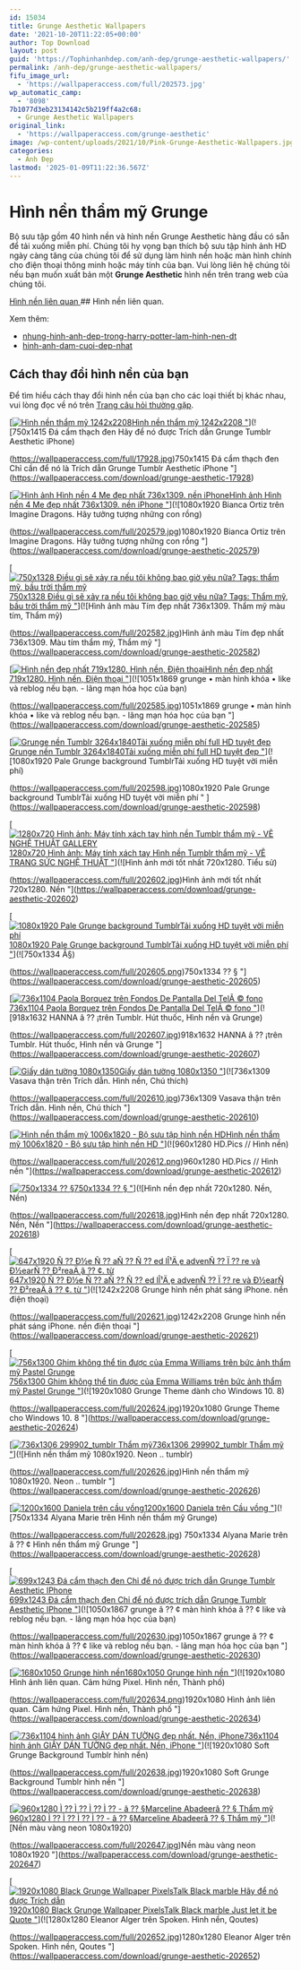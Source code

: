 ```yaml
---
id: 15034
title: Grunge Aesthetic Wallpapers
date: '2021-10-20T11:22:05+00:00'
author: Top Download
layout: post
guid: 'https://Tophinhanhdep.com/anh-dep/grunge-aesthetic-wallpapers/'
permalink: /anh-dep/grunge-aesthetic-wallpapers/
fifu_image_url:
  - 'https://wallpaperaccess.com/full/202573.jpg'
wp_automatic_camp:
  - '8098'
7b1077d3eb23134142c5b219ff4a2c68:
  - Grunge Aesthetic Wallpapers
original_link:
  - 'https://wallpaperaccess.com/grunge-aesthetic'
image: /wp-content/uploads/2021/10/Pink-Grunge-Aesthetic-Wallpapers.jpg
categories:
  - Ảnh Đẹp
lastmod: '2025-01-09T11:22:36.567Z'
---
```

# Hình nền thẩm mỹ Grunge

Bộ sưu tập gồm 40 hình nền và hình nền Grunge Aesthetic hàng đầu có sẵn để tải xuống miễn phí. Chúng tôi hy vọng bạn thích bộ sưu tập hình ảnh HD ngày càng tăng của chúng tôi để sử dụng làm hình nền hoặc màn hình chính cho điện thoại thông minh hoặc máy tính của bạn. Vui lòng liên hệ chúng tôi nếu bạn muốn xuất bản một **Grunge Aesthetic** hình nền trên trang web của chúng tôi.

[Hình nền liên quan ](#related) ## Hình nền liên quan.

   
 Xem thêm:

   
- [nhung-hinh-anh-dep-trong-harry-potter-lam-hinh-nen-dt](https://tophinhanhdep.com/hinh-nen-dep/nhung-hinh-anh-dep-trong-harry-potter-lam-hinh-nen-dt/)
- [hinh-anh-dam-cuoi-dep-nhat](https://tophinhanhdep.com/anh-tinh-yeu/hinh-anh-dam-cuoi-dep-nhat/)

## Cách thay đổi hình nền của bạn

Để tìm hiểu cách thay đổi hình nền của bạn cho các loại thiết bị khác nhau, vui lòng đọc về nó trên [Trang câu hỏi thường gặp](https://tophinhanhdep.com/faq/).

  
[[![Hình nền thẩm mỹ 1242x2208](https://wallpaperaccess.com/full/202573.jpg)Hình nền thẩm mỹ 1242x2208 "](https://wallpaperaccess.com/download/grunge-aesthetic-202573)](![750x1415 Đá cẩm thạch đen Hãy để nó được Trích dẫn Grunge Tumblr Aesthetic iPhone)

(https://wallpaperaccess.com/full/17928.jpg)750x1415 Đá cẩm thạch đen Chỉ cần để nó là Trích dẫn Grunge Tumblr Aesthetic iPhone "](https://wallpaperaccess.com/download/grunge-aesthetic-17928)

[[![Hình ảnh Hình nền 4 Me đẹp nhất 736x1309.  nền iPhone](https://wallpaperaccess.com/full/182897.jpg)Hình ảnh Hình nền 4 Me đẹp nhất 736x1309. nền iPhone "](https://wallpaperaccess.com/download/grunge-aesthetic-182897)](![1080x1920 Bianca Ortiz trên Imagine Dragons.  Hãy tưởng tượng những con rồng)

(https://wallpaperaccess.com/full/202579.jpg)1080x1920 Bianca Ortiz trên Imagine Dragons. Hãy tưởng tượng những con rồng "](https://wallpaperaccess.com/download/grunge-aesthetic-202579)

[[![750x1328 Điều gì sẽ xảy ra nếu tôi không bao giờ yêu nữa?  Tags: thẩm mỹ, bầu trời thẩm mỹ](https://wallpaperaccess.com/full/202581.jpg)750x1328 Điều gì sẽ xảy ra nếu tôi không bao giờ yêu nữa? Tags: Thẩm mỹ, bầu trời thẩm mỹ "](https://wallpaperaccess.com/download/grunge-aesthetic-202581)](![Hình ảnh màu Tím đẹp nhất 736x1309.  Thẩm mỹ màu tím, Thẩm mỹ)

(https://wallpaperaccess.com/full/202582.jpg)Hình ảnh màu Tím đẹp nhất 736x1309. Màu tím thẩm mỹ, Thẩm mỹ "](https://wallpaperaccess.com/download/grunge-aesthetic-202582)

[[![Hình nền đẹp nhất 719x1280.  Hình nền, Điện thoại](https://wallpaperaccess.com/full/202583.jpg)Hình nền đẹp nhất 719x1280. Hình nền, Điện thoại "](https://wallpaperaccess.com/download/grunge-aesthetic-202583)](![1051x1869 grunge • màn hình khóa • like và reblog nếu bạn.  - lãng mạn hóa học của bạn)

(https://wallpaperaccess.com/full/202585.jpg)1051x1869 grunge • màn hình khóa • like và reblog nếu bạn. - lãng mạn hóa học của bạn "](https://wallpaperaccess.com/download/grunge-aesthetic-202585)

[[![Grunge nền Tumblr 3264x1840Tải xuống miễn phí full HD tuyệt đẹp](https://wallpaperaccess.com/full/202587.jpg)Grunge nền Tumblr 3264x1840Tải xuống miễn phí full HD tuyệt đẹp "](https://wallpaperaccess.com/download/grunge-aesthetic-202587)](![1080x1920 Pale Grunge background TumblrTải xuống HD tuyệt vời miễn phí)

(https://wallpaperaccess.com/full/202598.jpg)1080x1920 Pale Grunge background TumblrTải xuống HD tuyệt vời miễn phí " ](https://wallpaperaccess.com/download/grunge-aesthetic-202598)

[[![1280x720 Hình ảnh: Máy tính xách tay hình nền Tumblr thẩm mỹ - VẼ NGHỆ THUẬT GALLERY](https://wallpaperaccess.com/full/202601.jpg)1280x720 Hình ảnh: Máy tính xách tay Hình nền Tumblr thẩm mỹ - VẼ TRANG SỨC NGHỆ THUẬT "](https://wallpaperaccess.com/download/grunge-aesthetic-202601)](![Hình ảnh mới tốt nhất 720x1280.  Tiểu sử)

(https://wallpaperaccess.com/full/202602.jpg)Hình ảnh mới tốt nhất 720x1280. Nền "](https://wallpaperaccess.com/download/grunge-aesthetic-202602)

[[![1080x1920 Pale Grunge background TumblrTải xuống HD tuyệt vời miễn phí](https://wallpaperaccess.com/full/202604.jpg)1080x1920 Pale Grunge background TumblrTải xuống HD tuyệt vời miễn phí "](https://wallpaperaccess.com/download/grunge-aesthetic-202604)](![750x1334 Â§)

(https://wallpaperaccess.com/full/202605.png)750x1334 ?? § "](https://wallpaperaccess.com/download/grunge-aesthetic-202605)

[[![736x1104 Paola Borquez trên Fondos De Pantalla Del TelÃ © fono](https://wallpaperaccess.com/full/202606.jpg)736x1104 Paola Borquez trên Fondos De Pantalla Del TelÃ © fono "](https://wallpaperaccess.com/download/grunge-aesthetic-202606)](![918x1632 HANNA â ?? ¡trên Tumblr.  Hút thuốc, Hình nền và Grunge)

(https://wallpaperaccess.com/full/202607.jpg)918x1632 HANNA â ?? ¡trên Tumblr. Hút thuốc, Hình nền và Grunge "](https://wallpaperaccess.com/download/grunge-aesthetic-202607)

[[![Giấy dán tường 1080x1350](https://wallpaperaccess.com/full/202608.jpg)Giấy dán tường 1080x1350 "](https://wallpaperaccess.com/download/grunge-aesthetic-202608)](![736x1309 Vasava thận trên Trích dẫn.  Hình nền, Chú thích)

(https://wallpaperaccess.com/full/202610.jpg)736x1309 Vasava thận trên Trích dẫn. Hình nền, Chú thích "](https://wallpaperaccess.com/download/grunge-aesthetic-202610)

[[![Hình nền thẩm mỹ 1006x1820 - Bộ sưu tập hình nền HD](https://wallpaperaccess.com/full/810.jpg)Hình nền thẩm mỹ 1006x1820 - Bộ sưu tập hình nền HD "](https://wallpaperaccess.com/download/grunge-aesthetic-810)](![960x1280 HD.Pics // Hình nền)

(https://wallpaperaccess.com/full/202612.png)960x1280 HD.Pics // Hình nền "](https://wallpaperaccess.com/download/grunge-aesthetic-202612)

[[![750x1334 ?? §](https://wallpaperaccess.com/full/202617.png)750x1334 ?? § "](https://wallpaperaccess.com/download/grunge-aesthetic-202617)](![Hình nền đẹp nhất 720x1280.  Nền, Nền)

(https://wallpaperaccess.com/full/202618.jpg)Hình nền đẹp nhất 720x1280. Nền, Nền "](https://wallpaperaccess.com/download/grunge-aesthetic-202618)

[[![647x1920 Ñ ?? Ð½e Ñ ?? aÑ ?? Ñ ?? ed lÎ¹Ä¸e advenÑ ?? Ï ?? re và Ð½earÑ ?? Ð²reaÄ¸â ?? ¢.  từ](https://wallpaperaccess.com/full/202620.png)647x1920 Ñ ?? Ð½e Ñ ?? aÑ ?? Ñ ?? ed lÎ¹Ä¸e advenÑ ?? Ï ?? re và Ð½earÑ ?? Ð²reaÄ¸â ?? ¢. từ "](https://wallpaperaccess.com/download/grunge-aesthetic-202620)](![1242x2208 Grunge hình nền phát sáng iPhone.  nền điện thoại)

(https://wallpaperaccess.com/full/202621.jpg)1242x2208 Grunge hình nền phát sáng iPhone. nền điện thoại "](https://wallpaperaccess.com/download/grunge-aesthetic-202621)

[[![756x1300 Ghim không thể tin được của Emma Williams trên bức ảnh thẩm mỹ Pastel Grunge](https://wallpaperaccess.com/full/202623.jpg)756x1300 Ghim không thể tin được của Emma Williams trên bức ảnh thẩm mỹ Pastel Grunge "](https://wallpaperaccess.com/download/grunge-aesthetic-202623)](![1920x1080 Grunge Theme dành cho Windows 10. 8)

(https://wallpaperaccess.com/full/202624.jpg)1920x1080 Grunge Theme cho Windows 10. 8 "](https://wallpaperaccess.com/download/grunge-aesthetic-202624)

[[![736x1306 299902_tumblr Thẩm mỹ](https://wallpaperaccess.com/full/202625.jpg)736x1306 299902\_tumblr Thẩm mỹ "](https://wallpaperaccess.com/download/grunge-aesthetic-202625)](![Hình nền thẩm mỹ 1080x1920.  Neon .. tumblr)

(https://wallpaperaccess.com/full/202626.jpg)Hình nền thẩm mỹ 1080x1920. Neon .. tumblr "](https://wallpaperaccess.com/download/grunge-aesthetic-202626)

[[![1200x1600 Daniela trên cầu vồng](https://wallpaperaccess.com/full/202627.jpg)1200x1600 Daniela trên Cầu vồng "](https://wallpaperaccess.com/download/grunge-aesthetic-202627)](![750x1334 Alyana Marie trên Hình nền thẩm mỹ Grunge)

(https://wallpaperaccess.com/full/202628.jpg) 750x1334 Alyana Marie trên â ?? ¢ Hình nền thẩm mỹ Grunge "](https://wallpaperaccess.com/download/grunge-aesthetic-202628)

[[![699x1243 Đá cẩm thạch đen Chỉ để nó được trích dẫn Grunge Tumblr Aesthetic IPhone](https://wallpaperaccess.com/full/202629.jpg)699x1243 Đá cẩm thạch đen Chỉ để nó được trích dẫn Grunge Tumblr Aesthetic IPhone "](https://wallpaperaccess.com/download/grunge-aesthetic-202629)](![1050x1867 grunge â ?? ¢ màn hình khóa â ?? ¢ like và reblog nếu bạn.  - lãng mạn hóa học của bạn)

(https://wallpaperaccess.com/full/202630.jpg)1050x1867 grunge â ?? ¢ màn hình khóa â ?? ¢ like và reblog nếu bạn. - lãng mạn hóa học của bạn "](https://wallpaperaccess.com/download/grunge-aesthetic-202630)

[[![1680x1050 Grunge hình nền](https://wallpaperaccess.com/full/202632.jpg)1680x1050 Grunge hình nền "](https://wallpaperaccess.com/download/grunge-aesthetic-202632)](![1920x1080 Hình ảnh liên quan.  Cảm hứng Pixel.  Hình nền, Thành phố)

(https://wallpaperaccess.com/full/202634.png)1920x1080 Hình ảnh liên quan. Cảm hứng Pixel. Hình nền, Thành phố "](https://wallpaperaccess.com/download/grunge-aesthetic-202634)

[[![736x1104 hình ảnh GIẤY DÁN TƯỜNG đẹp nhất.  Nền, iPhone](https://wallpaperaccess.com/full/202637.jpg)736x1104 hình ảnh GIẤY DÁN TƯỜNG đẹp nhất. Nền, iPhone "](https://wallpaperaccess.com/download/grunge-aesthetic-202637)](![1920x1080 Soft Grunge Background Tumblr hình nền)

(https://wallpaperaccess.com/full/202638.jpg)1920x1080 Soft Grunge Background Tumblr hình nền "](https://wallpaperaccess.com/download/grunge-aesthetic-202638)

[[![960x1280 Ì ?? Ì ??  Ì ?? Ì ?? - â ?? §Marceline Abadeerâ ?? § Thẩm mỹ](https://wallpaperaccess.com/full/202646.jpg)960x1280 Ì ?? Ì ?? Ì ?? Ì ?? - â ?? §Marceline Abadeerâ ?? § Thẩm mỹ "](https://wallpaperaccess.com/download/grunge-aesthetic-202646)](![Nền màu vàng neon 1080x1920)

(https://wallpaperaccess.com/full/202647.jpg)Nền màu vàng neon 1080x1920 "](https://wallpaperaccess.com/download/grunge-aesthetic-202647)

[[![1920x1080 Black Grunge Wallpaper PixelsTalk Black marble Hãy để nó được Trích dẫn](https://wallpaperaccess.com/full/182923.jpg)1920x1080 Black Grunge Wallpaper PixelsTalk Black marble Just let it be Quote "](https://wallpaperaccess.com/download/grunge-aesthetic-182923)](![1280x1280 Eleanor Alger trên Spoken.  Hình nền, Qoutes)

(https://wallpaperaccess.com/full/202652.jpg)1280x1280 Eleanor Alger trên Spoken. Hình nền, Qoutes "](https://wallpaperaccess.com/download/grunge-aesthetic-202652)
